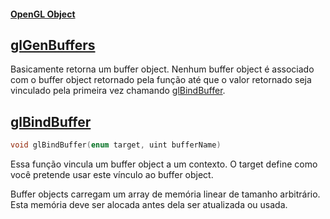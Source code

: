  #### [OpenGL Object](https://www.khronos.org/opengl/wiki/OpenGL_Object)

## [glGenBuffers](https://www.khronos.org/registry/OpenGL-Refpages/es2.0/xhtml/glGenBuffers.xml)
Basicamente retorna um buffer object.
Nenhum buffer object é associado com o buffer object retornado pela função até que o valor retornado seja vinculado pela primeira vez chamando [glBindBuffer](https://www.khronos.org/registry/OpenGL-Refpages/es2.0/xhtml/glBindBuffer.xml).

## [glBindBuffer](https://www.khronos.org/registry/OpenGL-Refpages/es2.0/xhtml/glBindBuffer.xml)

```cpp
void glBindBuffer(enum target, uint bufferName)
```

Essa função vincula um buffer object a um contexto. O target define como você pretende usar este vínculo ao buffer object.

Buffer objects carregam um array de memória linear de tamanho arbitrário. Esta memória deve ser alocada antes dela ser atualizada ou usada.






